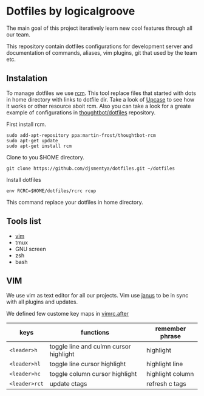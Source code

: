 # Dotfiles by logicalgroove
The main goal of this project iteratively learn new cool features through
all our team.

This repository contain dotfiles configurations for development server
and documentation of commands, aliases, vim plugins, git that used by the
team etc.
## Instalation

To manage dotfiles we use [rcm](https://github.com/thoughtbot/rcm). This tool
replace files that started with dots in home directory with links to dotfile dir.
Take a look of [Upcase](https://thoughtbot.com/upcase/videos/manage-and-share-your-dotfiles-with-rcm)
to see how it works or other resource aboit rcm. Also you can take a look for a greate
example of configurations in [thoughtbot/dotfiles](https://github.com/thoughtbot/dotfiles) repository.

First install rcm.

    sudo add-apt-repository ppa:martin-frost/thoughtbot-rcm
    sudo apt-get update
    sudo apt-get install rcm

Clone to you $HOME directory.

    git clone https://github.com/djsmentya/dotfiles.git ~/dotfiles

Install dotfiles

    env RCRC=$HOME/dotfiles/rcrc rcup

This command replace your dotfiles in home directory.


## Tools list

  * [vim](#vim)
  * tmux
  * GNU screen
  * zsh
  * bash

## VIM

We use vim as text editor for all our projects. Vim use
[janus](https://github.com/carlhuda/janus) to be in sync with all
plugins and updates.

We defined few custome key maps in [vimrc.after](vimrc.after)


keys         | functions                               | remember phrase
-------------|-----------------------------------------|-------------------------
`<leader>h`  | toggle line and culmn cursor highlight  |highlight
`<leader>hl` | toggle line cursor highlight            |highlight line
`<leader>hc` | toggle column cursor highlight          |highlight column
`<leader>rct`| update ctags                            |refresh c tags

